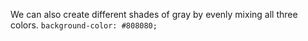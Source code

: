 We can also create different shades of gray by evenly mixing all three colors. `background-color: #808080;`